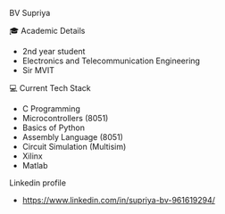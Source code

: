BV Supriya

🎓 Academic Details
- 2nd year student
- Electronics and Telecommunication Engineering
- Sir MVIT 


💻 Current Tech Stack
- C Programming  
- Microcontrollers (8051)  
- Basics of Python  
- Assembly Language (8051)  
- Circuit Simulation (Multisim)
- Xilinx
- Matlab

Linkedin profile
- https://www.linkedin.com/in/supriya-bv-961619294/
